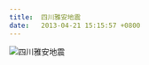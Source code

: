 ```yaml
---
title:  四川雅安地震
date:   2013-04-21 15:15:57 +0800
---
```


![四川雅安地震](https://data.yunbin.xyz/blog/2013/04/201304211515571366528557.jpg)

<!--72-->

